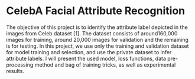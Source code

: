 # CelebA Facial Attribute Recognition  

The objective of this project is to identify the attribute label depicted in the images from Celeb dataset [1]. The dataset consists of around160,000 images for training, around 20,000 images for validation and the remaining is for testing. In this project, we use only the training and validation dataset for model training and selection, and use the private dataset to infer attribute labels. I will present the used model, loss functions, data pre-processing method and bag of training tricks, as well as experimental results.
